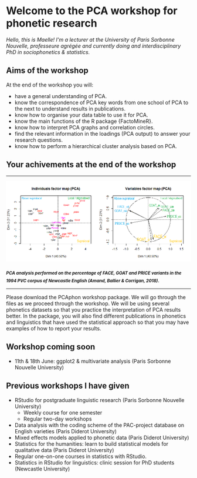 # Welcome to the PCA workshop for phonetic research
*Hello, this is Maelle! I'm a lecturer at the University of Paris Sorbonne Nouvelle, professeure agrégée and currently doing and interdisciplinary PhD in sociophonetics & statistics.*

## Aims of the workshop
At the end of the workshop you will:
- have a general understanding of PCA.
- know the correspondence of PCA key words from one school of PCA to the next to understand results in publications.
- know how to organise your data table to use it for PCA.
- know the main functions of the R package {FactoMineR}.
- know how to interpret PCA graphs and correlation circles.
- find the relevant information in the loadings (PCA output) to answer your research questions.
- know how to perform a hierarchical cluster analysis based on PCA.

## Your achivements at the end of the workshop
_________________________________________________________________________________________________________________

![PCA in language variation](ACP_FACE_GOAT_PRICE_PVC.png)

<sub> **_PCA analysis performed on the percentage of FACE, GOAT and PRICE variants in the 1994 PVC corpus of Newcastle English (Amand, Ballier & Corrigan, 2018)_.**
_________________________________________________________________________________________________________________
  
Please download the PCAphon workshop package. We will go through the files as we proceed through the workshop.
We will be using several phonetics datasets so that you practice the interpretation of PCA results better. In the package, you will also find different publications in phonetics and linguistics that have used the statistical approach so that you may have examples of how to report your results. 

## Workshop coming soon
  - 11th & 18th June: ggplot2 & multivariate analysis (Paris Sorbonne Nouvelle University)
 
## Previous workshops I have given

- RStudio for postgraduate linguistic research (Paris Sorbonne Nouvelle University)
    - Weekly course for one semester
    - Regular two-day workshops
- Data analysis with the coding scheme of the PAC-project database on English varieties (Paris Diderot University)
- Mixed effects models applied to phonetic data (Paris Diderot University)
- Statistics for the humanities: learn to build statistical models for qualitative data (Paris Diderot University)
- Regular one-on-one courses in statistics with RStudio.
- Statistics in RStudio for linguistics: clinic session for PhD students (Newcastle University)
